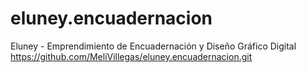 # eluney.encuadernacion
Eluney - Emprendimiento de Encuadernación y Diseño Gráfico Digital
https://github.com/MeliVillegas/eluney.encuadernacion.git

